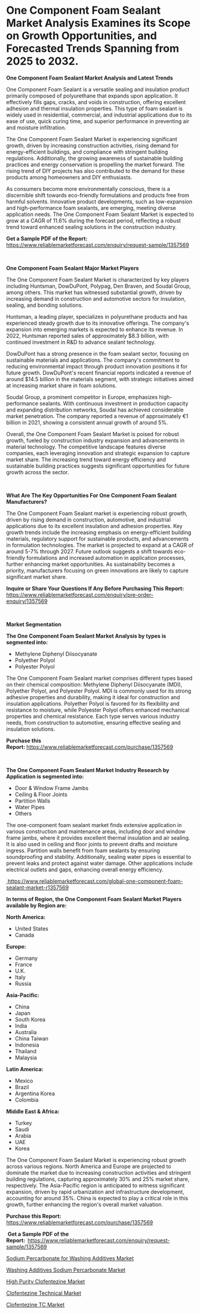 <p><h1>One Component Foam Sealant Market Analysis Examines its Scope on Growth Opportunities, and Forecasted Trends Spanning from 2025 to 2032.</h1></p><p><strong>One Component Foam Sealant Market Analysis and Latest Trends</strong></p>
<p><p>One Component Foam Sealant is a versatile sealing and insulation product primarily composed of polyurethane that expands upon application. It effectively fills gaps, cracks, and voids in construction, offering excellent adhesion and thermal insulation properties. This type of foam sealant is widely used in residential, commercial, and industrial applications due to its ease of use, quick curing time, and superior performance in preventing air and moisture infiltration.</p><p>The One Component Foam Sealant Market is experiencing significant growth, driven by increasing construction activities, rising demand for energy-efficient buildings, and compliance with stringent building regulations. Additionally, the growing awareness of sustainable building practices and energy conservation is propelling the market forward. The rising trend of DIY projects has also contributed to the demand for these products among homeowners and DIY enthusiasts.</p><p>As consumers become more environmentally conscious, there is a discernible shift towards eco-friendly formulations and products free from harmful solvents. Innovative product developments, such as low-expansion and high-performance foam sealants, are emerging, meeting diverse application needs. The One Component Foam Sealant Market is expected to grow at a CAGR of 11.6% during the forecast period, reflecting a robust trend toward enhanced sealing solutions in the construction industry.</p></p>
<p><strong>Get a Sample PDF of the Report:&nbsp;</strong> <a href="https://www.reliablemarketforecast.com/enquiry/request-sample/1357569?utm_campaign=1833&utm_medium=2&utm_source=Github&utm_content=ia&utm_term=02042025&utm_id=one-component-foam-sealant">https://www.reliablemarketforecast.com/enquiry/request-sample/1357569</a></p>
<p>&nbsp;</p>
<p><strong>One Component Foam Sealant Major Market Players</strong></p>
<p><p>The One Component Foam Sealant Market is characterized by key players including Huntsman, DowDuPont, Polypag, Den Braven, and Soudal Group, among others. This market has witnessed substantial growth, driven by increasing demand in construction and automotive sectors for insulation, sealing, and bonding solutions.</p><p>Huntsman, a leading player, specializes in polyurethane products and has experienced steady growth due to its innovative offerings. The company's expansion into emerging markets is expected to enhance its revenue. In 2022, Huntsman reported sales of approximately $8.3 billion, with continued investment in R&D to advance sealant technology.</p><p>DowDuPont has a strong presence in the foam sealant sector, focusing on sustainable materials and applications. The company's commitment to reducing environmental impact through product innovation positions it for future growth. DowDuPont's recent financial reports indicated a revenue of around $14.5 billion in the materials segment, with strategic initiatives aimed at increasing market share in foam solutions.</p><p>Soudal Group, a prominent competitor in Europe, emphasizes high-performance sealants. With continuous investment in production capacity and expanding distribution networks, Soudal has achieved considerable market penetration. The company reported a revenue of approximately €1 billion in 2021, showing a consistent annual growth of around 5%.</p><p>Overall, the One Component Foam Sealant Market is poised for robust growth, fueled by construction industry expansion and advancements in material technology. The competitive landscape features diverse companies, each leveraging innovation and strategic expansion to capture market share. The increasing trend toward energy efficiency and sustainable building practices suggests significant opportunities for future growth across the sector.</p></p>
<p>&nbsp;</p>
<p><strong>What Are The Key Opportunities For One Component Foam Sealant Manufacturers?</strong></p>
<p><p>The One Component Foam Sealant market is experiencing robust growth, driven by rising demand in construction, automotive, and industrial applications due to its excellent insulation and adhesion properties. Key growth trends include the increasing emphasis on energy-efficient building materials, regulatory support for sustainable products, and advancements in formulation technologies. The market is projected to expand at a CAGR of around 5-7% through 2027. Future outlook suggests a shift towards eco-friendly formulations and increased automation in application processes, further enhancing market opportunities. As sustainability becomes a priority, manufacturers focusing on green innovations are likely to capture significant market share.</p></p>
<p><strong>Inquire or Share Your Questions If Any Before Purchasing This Report:</strong> <a href="https://www.reliablemarketforecast.com/enquiry/pre-order-enquiry/1357569?utm_campaign=1833&utm_medium=2&utm_source=Github&utm_content=ia&utm_term=02042025&utm_id=one-component-foam-sealant">https://www.reliablemarketforecast.com/enquiry/pre-order-enquiry/1357569</a></p>
<p>&nbsp;</p>
<p><strong>Market Segmentation</strong></p>
<p><strong>The One Component Foam Sealant Market Analysis by types is segmented into:</strong></p>
<p><ul><li>Methylene Diphenyl Diisocyanate</li><li>Polyether Polyol</li><li>Polyester Polyol</li></ul></p>
<p><p>The One Component Foam Sealant market comprises different types based on their chemical composition: Methylene Diphenyl Diisocyanate (MDI), Polyether Polyol, and Polyester Polyol. MDI is commonly used for its strong adhesive properties and durability, making it ideal for construction and insulation applications. Polyether Polyol is favored for its flexibility and resistance to moisture, while Polyester Polyol offers enhanced mechanical properties and chemical resistance. Each type serves various industry needs, from construction to automotive, ensuring effective sealing and insulation solutions.</p></p>
<p><strong>Purchase this Report:&nbsp;</strong><a href="https://www.reliablemarketforecast.com/purchase/1357569?utm_campaign=1833&utm_medium=2&utm_source=Github&utm_content=ia&utm_term=02042025&utm_id=one-component-foam-sealant">https://www.reliablemarketforecast.com/purchase/1357569</a></p>
<p>&nbsp;</p>
<p><strong>The One Component Foam Sealant Market Industry Research by Application is segmented into:</strong></p>
<p><ul><li>Door & Window Frame Jambs</li><li>Ceiling & Floor Joints</li><li>Partition Walls</li><li>Water Pipes</li><li>Others</li></ul></p>
<p><p>The one-component foam sealant market finds extensive application in various construction and maintenance areas, including door and window frame jambs, where it provides excellent thermal insulation and air sealing. It is also used in ceiling and floor joints to prevent drafts and moisture ingress. Partition walls benefit from foam sealants by ensuring soundproofing and stability. Additionally, sealing water pipes is essential to prevent leaks and protect against water damage. Other applications include electrical outlets and gaps, enhancing overall energy efficiency.</p></p>
<p><a href="https://www.reliablemarketforecast.com/global-one-component-foam-sealant-market-r1357569?utm_campaign=1833&utm_medium=2&utm_source=Github&utm_content=ia&utm_term=02042025&utm_id=one-component-foam-sealant">&nbsp;https://www.reliablemarketforecast.com/global-one-component-foam-sealant-market-r1357569</a></p>
<p><strong>In terms of Region, the One Component Foam Sealant Market Players available by Region are:</strong></p>
<p>
    <p> <strong> North America: </strong>
        <ul>
            <li>United States</li>
            <li>Canada</li>
        </ul>
        </p> 
    <p> <strong> Europe: </strong>
        <ul>
            <li>Germany</li>
            <li>France</li>
            <li>U.K.</li>
            <li>Italy</li>
            <li>Russia</li>
        </ul>
        </p> 
    <p> <strong> Asia-Pacific: </strong>
        <ul>
            <li>China</li>
            <li>Japan</li>
            <li>South Korea</li>
            <li>India</li>
            <li>Australia</li>
            <li>China Taiwan</li>
            <li>Indonesia</li>
            <li>Thailand</li>
            <li>Malaysia</li>
        </ul>
        </p> 
    <p> <strong> Latin America: </strong>
        <ul>
            <li>Mexico</li>
            <li>Brazil</li>
            <li>Argentina Korea</li>
            <li>Colombia</li>
        </ul>
        </p> 
    <p> <strong> Middle East & Africa: </strong>
        <ul>
            <li>Turkey</li>
            <li>Saudi</li>
            <li>Arabia</li>
            <li>UAE</li>
            <li>Korea</li>
        </ul>
    </p>
    </p>
<p><p>The One Component Foam Sealant Market is experiencing robust growth across various regions. North America and Europe are projected to dominate the market due to increasing construction activities and stringent building regulations, capturing approximately 30% and 25% market share, respectively. The Asia-Pacific region is anticipated to witness significant expansion, driven by rapid urbanization and infrastructure development, accounting for around 35%. China is expected to play a critical role in this growth, further enhancing the region's overall market valuation.</p></p>
<p><strong>Purchase this Report: </strong><a href="https://www.reliablemarketforecast.com/purchase/1357569?utm_campaign=1833&utm_medium=2&utm_source=Github&utm_content=ia&utm_term=02042025&utm_id=one-component-foam-sealant">https://www.reliablemarketforecast.com/purchase/1357569</a></p>
<p>&nbsp;<strong>Get a Sample PDF of the Report:&nbsp;&nbsp;</strong><a href="https://www.reliablemarketforecast.com/enquiry/request-sample/1357569?utm_campaign=1833&utm_medium=2&utm_source=Github&utm_content=ia&utm_term=02042025&utm_id=one-component-foam-sealant">https://www.reliablemarketforecast.com/enquiry/request-sample/1357569</a></p>
<p><strong></strong></p>
<p><p><a href="https://github.com/nellygussisy/Market-Research-Report-List-1/blob/main/sodium-percarbonate-for-washing-additives-market.md?utm_campaign=1833&utm_medium=2&utm_source=Github&utm_content=ia&utm_term=02042025&utm_id=one-component-foam-sealant">Sodium Percarbonate for Washing Additives Market</a></p><p><a href="https://github.com/budenhanelfc/Market-Research-Report-List-1/blob/main/washing-additives-sodium-percarbonate-market.md?utm_campaign=1833&utm_medium=2&utm_source=Github&utm_content=ia&utm_term=02042025&utm_id=one-component-foam-sealant">Washing Additives Sodium Percarbonate Market</a></p><p><a href="https://github.com/cagleplittrw/Market-Research-Report-List-1/blob/main/high-purity-clofentezine-market.md?utm_campaign=1833&utm_medium=2&utm_source=Github&utm_content=ia&utm_term=02042025&utm_id=one-component-foam-sealant">High Purity Clofentezine Market</a></p><p><a href="https://github.com/marrahcerpas05/Market-Research-Report-List-1/blob/main/clofentezine-technical-market.md?utm_campaign=1833&utm_medium=2&utm_source=Github&utm_content=ia&utm_term=02042025&utm_id=one-component-foam-sealant">Clofentezine Technical Market</a></p><p><a href="https://github.com/dahcheeviola/Market-Research-Report-List-1/blob/main/clofentezine-tc-market.md?utm_campaign=1833&utm_medium=2&utm_source=Github&utm_content=ia&utm_term=02042025&utm_id=one-component-foam-sealant">Clofentezine TC Market</a></p></p>